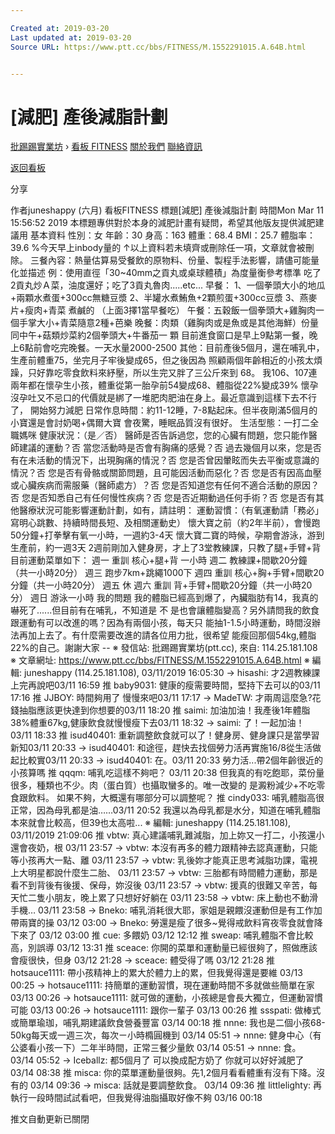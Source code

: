 ```yaml
---

Created at: 2019-03-20
Last updated at: 2019-03-20
Source URL: https://www.ptt.cc/bbs/FITNESS/M.1552291015.A.64B.html


---
```


# [減肥] 產後減脂計劃


[批踢踢實業坊](https://www.ptt.cc/bbs/) › [看板 FITNESS](https://www.ptt.cc/bbs/FITNESS/index.html) [關於我們](https://www.ptt.cc/about.html) [聯絡資訊](https://www.ptt.cc/contact.html)

[返回看板](https://www.ptt.cc/bbs/FITNESS/index.html)

分享

作者juneshappy (六月)
看板FITNESS
標題\[減肥\] 產後減脂計劃
時間Mon Mar 11 15:56:52 2019
本標題專供對於本身的減肥計畫有疑問，希望其他版友提供減肥建議用 基本資料 性別：女 年齡：30 身高：163 體重：68.4 BMI：25.7 體脂率：39.6 %今天早上inbody量的 ↑以上資料若未填齊或刪除任一項，文章就會被刪除。 三餐內容：熱量估算易受餐飲的原物料、份量、製程手法影響，請儘可能量化並描述 例：使用直徑「30~40mm之貢丸或桌球體積」為度量衡參考標準 吃了2貢丸炒Ａ菜，油度還好；吃了3貢丸魯肉.....etc... 早餐： 1、一個拳頭大小的地瓜+兩顆水煮蛋+300cc無糖豆漿 2、半罐水煮鮪魚+2顆煎蛋+300cc豆漿 3、燕麥片+瘦肉+青菜 煮鹹的 （上面3擇1當早餐吃） 午餐：五穀飯一個拳頭大+雞胸肉一個手掌大小+青菜隨意2種+芭樂 晚餐：肉類（雞胸肉或是魚或是其他海鮮）份量同中午+菇類炒菜約2個拳頭大+牛番茄一 顆 目前進食窗口是早上9點第一餐，晚上6點前會吃完晚餐。一天水量2000-2500 其他：目前產後5個月，還在哺乳中，生產前體重75，坐完月子牢後變成65，但之後因為 照顧兩個年齡相近的小孩太煩躁，只好靠吃零食飲料來紓壓，所以生完又胖了三公斤來到 68。 我106、107連兩年都在懷孕生小孩，體重從第一胎孕前54變成68、體脂從22%變成39% 懷孕沒孕吐又不忌口的代價就是綁了一堆肥肉肥油在身上。最近意識到這樣下去不行了， 開始努力減肥 日常作息時間：約11-12睡，7-8點起床。但半夜剛滿5個月的小寶還是會討奶喝+偶爾大寶 會夜驚，睡眠品質沒有很好。 生活型態：一打二全職媽咪 健康狀況：（是／否） 醫師是否告訴過您，您的心臟有問題，您只能作醫師建議的運動？否 當您活動時是否會有胸痛的感覺？否 過去幾個月以來，您是否有在未活動的情況下，出現胸痛的情況？否 您是否曾因暈眩而失去平衡或意識的情況？否 您是否有骨骼或關節問題，且可能因活動而惡化？否 您是否有因高血壓或心臟疾病而需服藥（醫師處方）？否 您是否知道您有任何不適合活動的原因？否 您是否知悉自己有任何慢性疾病？否 您是否近期動過任何手術？否 您是否有其他醫療狀況可能影響運動計劃，如有，請註明： 運動習慣：（有氧運動請「務必」寫明心跳數、持續時間長短、及相關運動史） 懷大寶之前（約2年半前），會慢跑50分鐘+打拳擊有氧一小時，一週約3-4天 懷大寶二寶的時候，孕期會游泳，游到生產前，約一週3天 2週前剛加入健身房，才上了3堂教練課，只教了腿+手臂+背 目前運動菜單如下： 週一 重訓 核心+腿+背 一小時 週二 教練課+間歇20分鐘 （共一小時20分） 週三 跑步7km+跳繩1000下 週四 重訓 核心+胸+手臂+間歇20分鐘（共一小時20分） 週五 休 週六 重訓 背+手臂+間歇20分鐘（共一小時20分） 週日 游泳一小時 我的問題 我的體脂已經高到爆了，內臟脂肪有14，我真的嚇死了......但目前有在哺乳，不知道是 不 是也會讓體脂變高？另外請問我的飲食跟運動有可以改進的嗎？因為有兩個小孩，每天只 能抽1-1.5小時運動，時間沒辦法再加上去了。有什麼需要改進的請各位用力批，很希望 能瘦回那個54kg,體脂22%的自己。謝謝大家 -- ※ 發信站: 批踢踢實業坊(ptt.cc), 來自: 114.25.181.108 ※ 文章網址: <https://www.ptt.cc/bbs/FITNESS/M.1552291015.A.64B.html> ※ 編輯: juneshappy (114.25.181.108), 03/11/2019 16:05:30
→ hisashi: 才2週教練課上完再說吧03/11 16:59
推 baby9031: 健康的瘦需要時間，堅持下去可以的03/11 17:16
推 JJBOY: 時間夠用了 慢慢來吧03/11 17:17
→ MadeTW: 才兩周這麼急?花錢抽脂應該更快達到你想要的03/11 18:20
推 saimi: 加油加油！我產後1年體脂38%體重67kg,健康飲食就慢慢瘦下去03/11 18:32
→ saimi: 了！一起加油！03/11 18:33
推 isud40401: 重新調整飲食就可以了！健身房、健身課只是當學習新知03/11 20:33
→ isud40401: 和途徑，趕快去找個勞力活再實施16/8從生活做起比較實03/11 20:33
→ isud40401: 在。03/11 20:33
勞力活...帶2個年齡很近的小孩算嗎 推 qqqm: 哺乳吃這樣不夠吧？ 03/11 20:38 但我真的有吃飽耶，菜份量很多，種類也不少。肉（蛋白質）也攝取蠻多的。唯一改變的 是澱粉減少+不吃零食跟飲料。 如果不夠，大概還有哪部分可以調整呢？
推 cindy033: 哺乳體脂高很正常，因為母乳都是油……03/11 20:52
我還以為母乳都是水分，知道在哺乳體脂本來就會比較高，但39也太高啦... ※ 編輯: juneshappy (114.25.181.108), 03/11/2019 21:09:06
推 vbtw: 真心建議哺乳難減脂，加上妳又一打二，小孩還小還會夜奶，根 03/11 23:57
→ vbtw: 本沒有再多的體力跟精神去認真運動，只能等小孩再大一點、離 03/11 23:57
→ vbtw: 乳後妳才能真正思考減脂功課，電視上大明星都說什麼生二胎、 03/11 23:57
→ vbtw: 三胎都有時間體力運動，那是看不到背後有後援、保母，妳沒後 03/11 23:57
→ vbtw: 援真的很難又辛苦，每天忙二隻小朋友，晚上累了只想好好躺在 03/11 23:58
→ vbtw: 床上動也不動滑手機… 03/11 23:58
→ Bneko: 哺乳消耗很大耶，家姐是親餵沒運動但是有工作加帶兩寶的操 03/12 03:00
→ Bneko: 勞還是瘦了很多~覺得戒飲料宵夜零食就會降下來了 03/12 03:00
推 cue: 多餵奶 03/12 12:12
推 sweap: 哺乳體脂不會比較高，別誤導 03/12 13:31
推 sceace: 你開的菜單和運動量已經很夠了，照做應該會瘦很快，但身 03/12 21:28
→ sceace: 體受得了嗎 03/12 21:28
推 hotsauce1111: 帶小孩精神上的累大於體力上的累，但我覺得還是要維 03/13 00:25
→ hotsauce1111: 持簡單的運動習慣，現在運動時間不多就做些簡單在家 03/13 00:26
→ hotsauce1111: 就可做的運動，小孩總是會長大獨立，但運動習慣可能 03/13 00:26
→ hotsauce1111: 跟你一輩子 03/13 00:26
推 ssspati: 做棒式或簡單瑜珈，哺乳期建議飲食營養豐富 03/14 00:18
推 nnne: 我也是二個小孩68-50kg每天或一週三次，每次ㄧ小時橢圓機到 03/14 05:51
→ nnne: 健身中心（有公婆看小孩一下）二年半時間，正常三餐少量飲 03/14 05:51
→ nnne: 食。 03/14 05:52
→ Iceballz: 都5個月了 可以換成配方奶了 你就可以好好減肥了 03/14 08:38
推 misca: 你的菜單運動量很夠。先1,2個月看看體重有沒有下降。沒有的 03/14 09:36
→ misca: 話就是要調整飲食。 03/14 09:36
推 littlelighty: 再執行一段時間試試看吧，但我覺得油脂攝取好像不夠 03/16 00:18

推文自動更新已關閉

